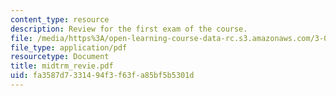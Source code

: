 ```yaml
---
content_type: resource
description: Review for the first exam of the course.
file: /media/https%3A/open-learning-course-data-rc.s3.amazonaws.com/3-052-nanomechanics-of-materials-and-biomaterials-spring-2007/fa3587d7331494f3f63fa85bf5b5301d_midtrm_revie.pdf
file_type: application/pdf
resourcetype: Document
title: midtrm_revie.pdf
uid: fa3587d7-3314-94f3-f63f-a85bf5b5301d
---
```

